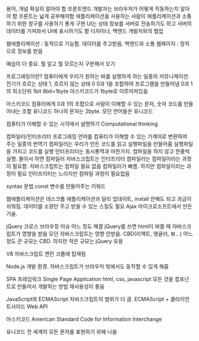 용어, 개념 확실히 알아야 함
프론트엔드 개발자는 브라우저가 어떻게 작동하는지 알아야 함
프론트는 넓게 공부해야함
애플리케이션을 사용하는 사람이 애플리케이션과 소통하기 위한 창구를 사용하기 좋게 구현
UI는 상태 정보를 서버로 전송하기도 하고 서버의 데이터를 가져와서 UI에 표시하기도 함
디자이너, 백엔드 개발자와의 협업

웹애플리케이션 : 동적으로 기능함. 데이터를 주고받음. 백엔드와 소통
웹페이지 : 정적으로 정보를 받음

예습이 더 중요. 뭘 알고 뭘 모르는지 구분해서 오기

프로그래밍이란?
컴퓨터에게 우리가 원하는 바를 실행하게 하는 일종의 커뮤니케이션. 
전기가 흐르는 상태 1, 흐르지 않는 상태 0
0과 1을 조합하여 프로그램을 만들어냄
0과 1의 최소단위 1bit
8bit=1byte
아스키코드가 1byte로 이루어져있음

아스키코드
컴퓨터에게 0과 1의 조합으로 사람이 이해할 수 있는 문자, 숫자 코드를 만들어내는 조합
유니코드
하나의 문자는 2byte.
모던 언어들은 유니코드

컴퓨터가 이해할 수 있는 시각에서 설명하기
Computational thinking

컴파일러/인터프리터
프로그래밍 언어를 컴퓨터가 이해할 수 있는 기계어로 변환하여 주는 일종의 번역기
컴파일러는 우리가 만든 코드를 읽고 실행파일을 만들어줌
실행파일을 가지고 코드를 실행
인터프리터는 동시통역과 마찬가지. 컴파일을 하지 않고 한줄씩 실행. 몰아서 하면 컴파일러
자바스크립트는 인터프리터
컴파일러는 컴파일이라는 과정이 필요함. 자바스크립트는 컴파일 필요 없음
컴파일러가 빠름. 하지만 컴파일이라는 과정이 필요
인터프리터는 느리지만 컴파일 과정이 필요없음
 
syntax 문법
const 변수를 만들어주는 키워드

웹애플리케이션은 데스크톱 애플리케이션과 달리 업데이트, install 안해도 되고 과금이 쉬워짐.
데이터를 소량만 주고 받을 수 있는 스킬도 필요
Ajax 마이크로소프트에서 만든 기술. 

jQuery
크로스 브라우징 이슈 어느 정도 해결
jQuery를 쓰면 html이 바뀔 때 자바스크립트가 영향을 받음
모던 자바스크립트는 영향 안받음. CBD(리액트, 앵귤러, 뷰...) 어느정도 큰 규모는 CBD. 하지만 작은 규모는 jQuery 유용

V8 자바스크립트 엔진
크롭에 탑재됨 

Node.js
개발 환경. 자바스크립트가 브라우저 밖에서도 동작할 수 있게 해줌

SPA 프레임워크
Single Page Application 
html, css, javascript 모든 것을 컴포넌트로 만들어서 개발하는 방법
재사용성이 좋음

JavaScript와 ECMAScript
자바스크립트의 범위가 더 큼. ECMAScript + 클라이언트사이드 Web API 

아스키코드
American Standard Code for Information Interchange

유니코드
전 세계의 모든 문자를 표현하기 위해 나옴